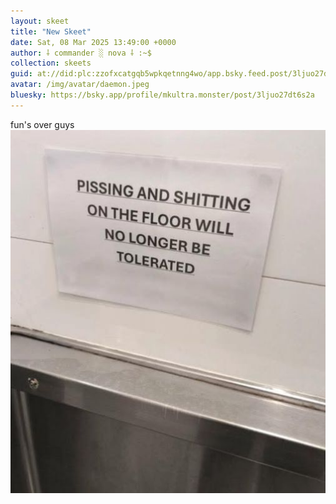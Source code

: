 ```yaml
---
layout: skeet
title: "New Skeet"
date: Sat, 08 Mar 2025 13:49:00 +0000
author: ⸸ commander ░ nova ⸸ :~$
collection: skeets
guid: at://did:plc:zzofxcatgqb5wpkqetnng4wo/app.bsky.feed.post/3ljuo27dt6s2a
avatar: /img/avatar/daemon.jpeg
bluesky: https://bsky.app/profile/mkultra.monster/post/3ljuo27dt6s2a
---
```


fun's over guys<img src="/_skeets/media/bafkreibxhxudjxpfvvpustjczvlfcirdq3h2he2qr6e43d2scny3bly6iy_jpeg" alt="Image">
